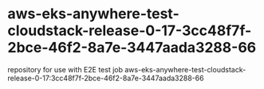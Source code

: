 # aws-eks-anywhere-test-cloudstack-release-0-17-3cc48f7f-2bce-46f2-8a7e-3447aada3288-66
repository for use with E2E test job aws-eks-anywhere-test-cloudstack-release-0-17:3cc48f7f-2bce-46f2-8a7e-3447aada3288-66
